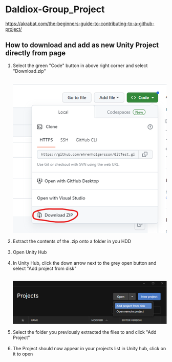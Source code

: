 # DaIdiox-Group_Project

https://akrabat.com/the-beginners-guide-to-contributing-to-a-github-project/

## How to download and add as new Unity Project directly from page

<ol>

<li> Select the green "Code" button in above right corner and select "Download.zip"</li><br>

![Download](./ReadMeImages/1.png)

<li> Extract the contents of the .zip onto a folder in you HDD</li><br>

<li> Open Unity Hub</li><br>

<li> In Unity Hub, click the down arrow next to the grey open button and select "Add project from disk"</li><br>

![Add Project](./ReadMeImages/2.png)

<li> Select the folder you previously extracted the files to and click "Add Project"</li><br>

<li> The Project should now appear in your projects list in Unity hub, click on it to open</li><br>
</ol>


<br>
<br>
<br>
<br>

